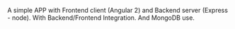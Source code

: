 A simple APP with Frontend client (Angular 2) and Backend server (Express - node). With Backend/Frontend Integration.
And MongoDB use.
